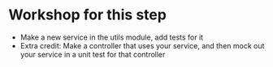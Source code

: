 # Workshop for this step

* Make a new service in the utils module, add tests for it
* Extra credit: Make a controller that uses your service, and then mock out your
  service in a unit test for that controller
